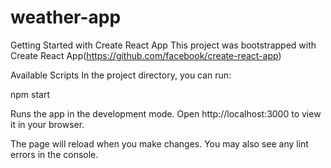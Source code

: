 # weather-app

Getting Started with Create React App
This project was bootstrapped with Create React App(https://github.com/facebook/create-react-app)

Available Scripts
In the project directory, you can run:

npm start

Runs the app in the development mode.
Open http://localhost:3000 to view it in your browser.

The page will reload when you make changes.
You may also see any lint errors in the console.
